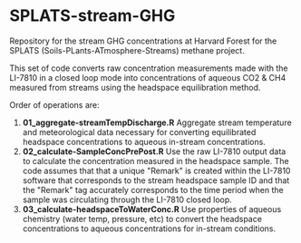 # SPLATS-stream-GHG
Repository for the stream GHG concentrations at Harvard Forest for the SPLATS (Soils-PLants-ATmosphere-Streams) methane project.

This set of code converts raw concentration measurements made with the LI-7810 in a closed loop mode into concentrations of aqueous CO2 & CH4 measured from streams using the headspace equilibration method. 

Order of operations are: 
1. **01_aggregate-streamTempDischarge.R** Aggregate stream temperature and meteorological data necessary for converting equilibrated headspace concentrations to aqueous in-stream concentrations. 
2. **02_calculate-SampleConcPrePost.R** Use the raw LI-7810 output data to calculate the concentration measured in the headspace sample. The code assumes that that a unique "Remark" is created within the LI-7810 software that corresponds to the stream headspace sample ID and that the "Remark" tag accurately corresponds to the time period when the sample was circulating through the LI-7810 closed loop.  
3. **03_calculate-headspaceToWaterConc.R** Use properties of aqueous chemistry (water temp, pressure, etc) to convert the headspace concentrations to aqueous concentrations for in-stream conditions.
